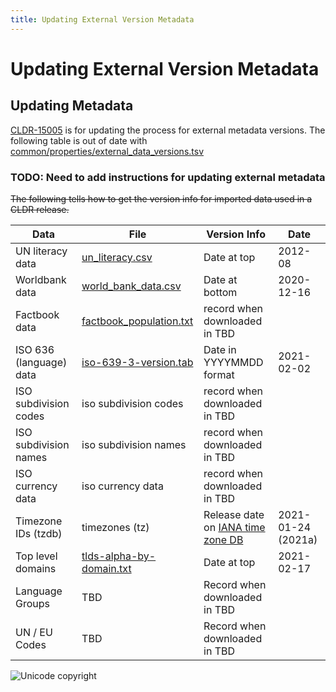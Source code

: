 ```yaml
---
title: Updating External Version Metadata
---
```


# Updating External Version Metadata

## Updating Metadata

[CLDR\-15005](https://unicode-org.atlassian.net/browse/CLDR-15005) is for updating the process for external metadata versions. The following table is out of date with [common/properties/external\_data\_versions.tsv](https://github.com/unicode-org/cldr/blob/main/common/properties/external_data_versions.tsv) 

### TODO: Need to add instructions for updating external metadata

~~The following tells how to get the version info for imported data used in a CLDR release.~~ 

| Data | File | Version Info | Date |
|---|---|---|---|
| UN literacy data | [un_literacy.csv](https://github.com/unicode-org/cldr/blob/master/tools/java/org/unicode/cldr/util/data/external/un_literacy.csv) | Date at top | 2012-08 |
| Worldbank data | [world_bank_data.csv](https://github.com/unicode-org/cldr/blob/master/tools/java/org/unicode/cldr/util/data/external/world_bank_data.csv) | Date at bottom | 2020-12-16 |
| Factbook data | [factbook_population.txt](https://github.com/unicode-org/cldr/blob/master/tools/java/org/unicode/cldr/util/data/external/factbook_population.txt) | record when downloaded in TBD |   |
| ISO 636 (language) data | [iso-639-3-version.tab](https://github.com/unicode-org/cldr/blob/master/tools/java/org/unicode/cldr/util/data/iso-639-3-version.tab) | Date in YYYYMMDD format | 2021-02-02 |
| ISO subdivision codes | iso subdivision codes | record when downloaded  in TBD |   |
| ISO subdivision names | iso subdivision names | record when downloaded  in TBD |   |
| ISO currency data | iso currency data | record when downloaded  in TBD |   |
| Timezone IDs (tzdb) | timezones (tz) | Release date on [IANA time zone DB](https://www.iana.org/time-zones) | 2021-01-24 (2021a) |
| Top level domains | [tlds-alpha-by-domain.txt](https://github.com/unicode-org/cldr/blob/master/tools/java/org/unicode/cldr/util/data/tlds-alpha-by-domain.txt) | Date at top | 2021-02-17 |
| Language Groups | TBD | Record when downloaded   in TBD |   |
| UN / EU Codes | TBD | Record when downloaded   in TBD |   |
 
![Unicode copyright](https://www.unicode.org/img/hb_notice.gif)